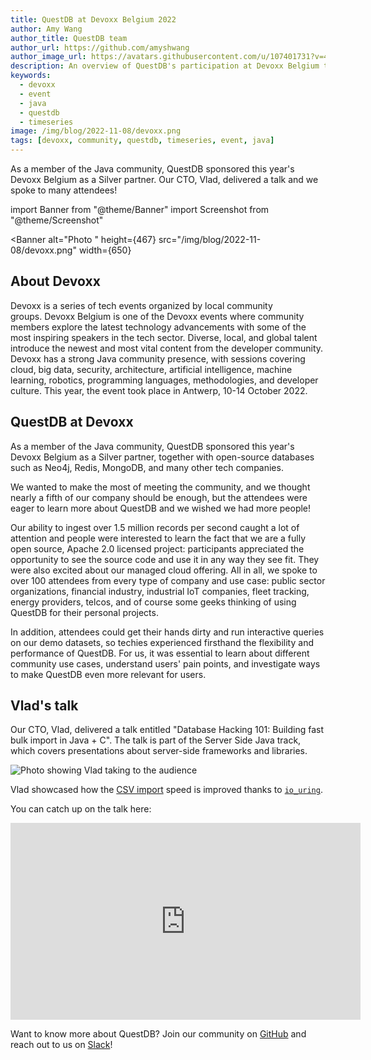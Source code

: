 ```yaml
---
title: QuestDB at Devoxx Belgium 2022
author: Amy Wang
author_title: QuestDB team
author_url: https://github.com/amyshwang
author_image_url: https://avatars.githubusercontent.com/u/107401731?v=4
description: An overview of QuestDB's participation at Devoxx Belgium this year.
keywords:
  - devoxx
  - event
  - java
  - questdb
  - timeseries
image: /img/blog/2022-11-08/devoxx.png
tags: [devoxx, community, questdb, timeseries, event, java]
---
```


As a member of the Java community, QuestDB sponsored this year's Devoxx Belgium
as a Silver partner. Our CTO, Vlad, delivered a talk and we spoke to many
attendees!

<!--truncate-->

import Banner from "@theme/Banner"
import Screenshot from "@theme/Screenshot"

<Banner
  alt="Photo "
  height={467}
  src="/img/blog/2022-11-08/devoxx.png"
  width={650}
></Banner>

## About Devoxx

Devoxx is a series of tech events organized by local community groups. Devoxx
Belgium is one of the Devoxx events where community members explore the latest
technology advancements with some of the most inspiring speakers in the tech
sector. Diverse, local, and global talent introduce the newest and most vital
content from the developer community. Devoxx has a strong Java community
presence, with sessions covering cloud, big data, security, architecture,
artificial intelligence, machine learning, robotics, programming languages,
methodologies, and developer culture. This year, the event took place in
Antwerp, 10-14 October 2022.

## QuestDB at Devoxx

As a member of the Java community, QuestDB sponsored this year's Devoxx Belgium
as a Silver partner, together with open-source databases such as Neo4j, Redis,
MongoDB, and many other tech companies.

<Screenshot
  alt="Photo showing the QeusteDB booth is set to go"
  title="Getting ready for Devoxx: The calm before the storm"
  height={360}
  src="/img/blog/2022-11-08/booth.png"
  width={650}
/>

We wanted to make the most of meeting the community, and we thought nearly a
fifth of our company should be enough, but the attendees were eager to learn
more about QuestDB and we wished we had more people!

Our ability to ingest over 1.5 million records per second caught a lot of
attention and people were interested to learn the fact that we are a fully open
source, Apache 2.0 licensed project: participants appreciated the opportunity to
see the source code and use it in any way they see fit. They were also excited
about our managed cloud offering. All in all, we spoke to over 100 attendees
from every type of company and use case: public sector organizations, financial
industry, industrial IoT companies, fleet tracking, energy providers, telcos,
and of course some geeks thinking of using QuestDB for their personal projects.

In addition, attendees could get their hands dirty and run interactive queries
on our demo datasets, so techies experienced firsthand the flexibility and
performance of QuestDB. For us, it was essential to learn about different
community use cases, understand users' pain points, and investigate ways to make
QuestDB even more relevant for users.

## Vlad's talk

Our CTO, Vlad, delivered a talk entitled "Database Hacking 101: Building fast
bulk import in Java + C". The talk is part of the Server Side Java track, which
covers presentations about server-side frameworks and libraries.

![Photo showing Vlad taking to the audience](/img/blog/2022-11-08/talk.png)

Vlad showcased how the [CSV import](/docs/guides/importing-data/) speed is
improved thanks to [`io_uring`](https://en.wikipedia.org/wiki/Io_uring).

You can catch up on the talk here:

<iframe
  width="560"
  height="315"
  src="https://www.youtube.com/embed/qiAHP9YSUog"
  title="YouTube video player"
  frameborder="0"
  allow="accelerometer; autoplay; clipboard-write; encrypted-media; gyroscope; picture-in-picture"
  allowfullscreen
></iframe>

Want to know more about QuestDB? Join our community on
[GitHub](https://github.com/questdb/questdb) and reach out to us on
[Slack](https://slack.questdb.io/)!

